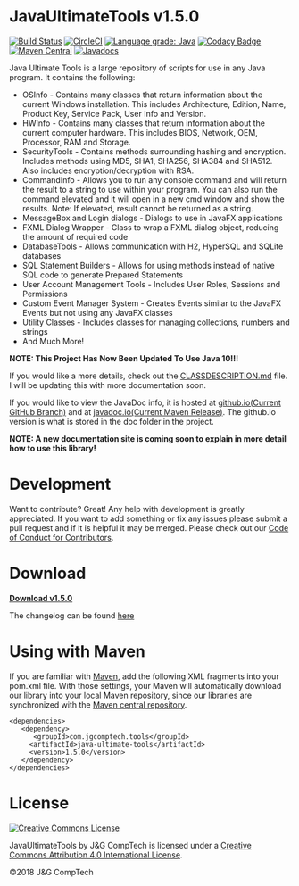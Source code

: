# JavaUltimateTools v1.5.0
[![Build Status](https://travis-ci.org/JGCompTech/JavaUltimateTools.svg?branch=master)](https://travis-ci.org/JGCompTech/JavaUltimateTools) [![CircleCI](https://circleci.com/gh/JGCompTech/JavaUltimateTools.svg?style=svg)](https://circleci.com/gh/JGCompTech/JavaUltimateTools) [![Language grade: Java](https://img.shields.io/lgtm/grade/java/g/JGCompTech/JavaUltimateTools.svg?logo=lgtm&logoWidth=18)](https://lgtm.com/projects/g/JGCompTech/JavaUltimateTools/context:java) [![Codacy Badge](https://api.codacy.com/project/badge/Grade/280242febbb04309ac1212f3be380baa)](https://app.codacy.com/app/jlgager/JavaUltimateTools?utm_source=github.com&utm_medium=referral&utm_content=JGCompTech/JavaUltimateTools&utm_campaign=Badge_Grade_Dashboard) [![Maven Central](https://maven-badges.herokuapp.com/maven-central/com.jgcomptech.tools/java-ultimate-tools/badge.svg?style=flat-square)](https://maven-badges.herokuapp.com/maven-central/com.jgcomptech.tools/java-ultimate-tools/) [![Javadocs](http://www.javadoc.io/badge/com.jgcomptech.tools/java-ultimate-tools.svg?style=flat-square)](http://www.javadoc.io/doc/com.jgcomptech.tools/java-ultimate-tools)

Java Ultimate Tools is a large repository of scripts for use in any Java program. It contains the following:
- OSInfo - Contains many classes that return information about the current Windows installation. This includes Architecture, Edition, Name, Product Key, Service Pack, User Info and Version.
- HWInfo - Contains many classes that return information about the current computer hardware. This includes BIOS, Network, OEM, Processor, RAM and Storage.
- SecurityTools - Contains methods surrounding hashing and encryption. Includes methods using MD5, SHA1, SHA256, SHA384 and SHA512. Also includes encryption/decryption with RSA.
- CommandInfo - Allows you to run any console command and will return the result to a string to use within your program. You can also run the command elevated and it will open in a new cmd window and show the results. Note: If elevated, result cannot be returned as a string.
- MessageBox and Login dialogs - Dialogs to use in JavaFX applications
- FXML Dialog Wrapper - Class to wrap a FXML dialog object, reducing the amount of required code
- DatabaseTools - Allows communication with H2, HyperSQL and SQLite databases
- SQL Statement Builders - Allows for using methods instead of native SQL code to generate Prepared Statements
- User Account Management Tools - Includes User Roles, Sessions and Permissions
- Custom Event Manager System - Creates Events similar to the JavaFX Events but not using any JavaFX classes
- Utility Classes - Includes classes for managing collections, numbers and strings
- And Much More!

**NOTE: This Project Has Now Been Updated To Use Java 10!!!**

If you would like a more details, check out the [CLASSDESCRIPTION.md](https://github.com/JGCompTech/JavaUltimateTools/blob/master/CLASSDESCRIPTION.md) file. I will be updating this with more documentation soon.

If you would like to view the JavaDoc info, it is hosted at [github.io(Current GitHub Branch)](https://jgcomptech.github.io/JavaUltimateTools/) and at [javadoc.io(Current Maven Release)](http://www.javadoc.io/doc/com.jgcomptech.tools/java-ultimate-tools). The github.io version is what is stored in the doc folder in the project.

**NOTE: A new documentation site is coming soon to explain in more detail how to use this library!**

# Development
Want to contribute? Great!
Any help with development is greatly appreciated. If you want to add something or fix any issues please submit a pull request and if it is helpful it may be merged. Please check out our [Code of Conduct for Contributors](https://github.com/JGCompTech/JavaUltimateTools/blob/master/code-of-conduct.md).

# Download
**[Download v1.5.0](https://github.com/JGCompTech/JavaUltimateTools/releases/tag/v1.5.0)**

The changelog can be found [here](https://github.com/JGCompTech/JavaUltimateTools/blob/master/Changelog.txt)

# Using with Maven
If you are familiar with [Maven](http://maven.apache.org), add the following XML
fragments into your pom.xml file. With those settings, your Maven will automatically download our library into your local Maven repository, since our libraries are synchronized with the [Maven central repository](http://repo1.maven.org/maven2/com/jgcomptech/tools/java-ultimate-tools/).

    <dependencies>
       <dependency>
          <groupId>com.jgcomptech.tools</groupId>
         <artifactId>java-ultimate-tools</artifactId>
         <version>1.5.0</version>
       </dependency>
    </dependencies>

# License
[![Creative Commons License](https://i.creativecommons.org/l/by/4.0/88x31.png)](http://creativecommons.org/licenses/by/4.0/)

JavaUltimateTools by J&G CompTech is licensed under a [Creative Commons Attribution 4.0 International License](http://creativecommons.org/licenses/by/4.0/).

&copy;2018 J&amp;G CompTech

